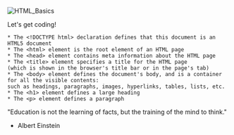 ![HTML_Basics](https://user-images.githubusercontent.com/55456375/89965514-498d4480-dc0a-11ea-8876-c2421e9473db.png)

Let's get coding! 

```
* The <!DOCTYPE html> declaration defines that this document is an HTML5 document
* The <html> element is the root element of an HTML page
* The <head> element contains meta information about the HTML page
* The <title> element specifies a title for the HTML page
(which is shown in the browser's title bar or in the page's tab)
* The <body> element defines the document's body, and is a container for all the visible contents:
such as headings, paragraphs, images, hyperlinks, tables, lists, etc.
* The <h1> element defines a large heading
* The <p> element defines a paragraph
```

"Education is not the learning of facts, but the training of the mind to think."
- Albert Einstein
